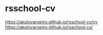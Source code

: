 # rsschool-cv
https://akulovarseniy.github.io/rsschool-cv/cv
https://akulovarseniy.github.io/rsschool-cv/
